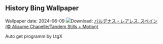 ## History Bing Wallpaper
Wallpaper date: 2024-06-09
![](https://www.bing.com/th?id=OHR.BardenasBiosphere_JA-JP3263055841_UHD.jpg&w=1000)Download: [バルデナス・レアレス, スペイン (© Aliaume Chapelle/Tandem Stills + Motion)](https://www.bing.com/th?id=OHR.BardenasBiosphere_JA-JP3263055841_UHD.jpg)

Auto get programm by LtgX
